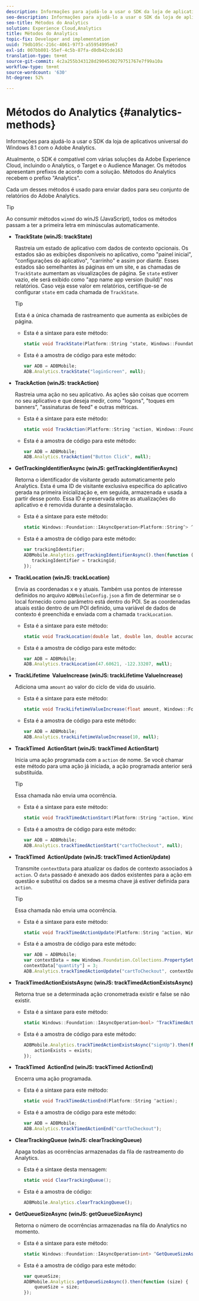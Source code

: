 ```yaml
---
description: Informações para ajudá-lo a usar o SDK da loja de aplicativos universal do Windows 8.1 com o Adobe Analytics.
seo-description: Informações para ajudá-lo a usar o SDK da loja de aplicativos universal do Windows 8.1 com o Adobe Analytics.
seo-title: Métodos do Analytics
solution: Experience Cloud,Analytics
title: Métodos do Analytics
topic-fix: Developer and implementation
uuid: 79db105c-216c-4061-97f3-a55954995e67
exl-id: 007bb801-55ef-4c5b-87fa-d0db42cde163
translation-type: tm+mt
source-git-commit: 4c2a255b343128d2904530279751767e7f99a10a
workflow-type: tm+mt
source-wordcount: '630'
ht-degree: 52%

---
```


# Métodos do Analytics {#analytics-methods}

Informações para ajudá-lo a usar o SDK da loja de aplicativos universal do Windows 8.1 com o Adobe Analytics.

Atualmente, o SDK é compatível com várias soluções da Adobe Experience Cloud, incluindo o Analytics, o Target e o Audience Manager. Os métodos apresentam prefixos de acordo com a solução. Métodos do Analytics recebem o prefixo &quot;Analytics&quot;.

Cada um desses métodos é usado para enviar dados para seu conjunto de relatórios do Adobe Analytics.

>[!TIP]
>
>Ao consumir métodos `winmd` do winJS (JavaScript), todos os métodos passam a ter a primeira letra em minúsculas automaticamente.

* **TrackState (winJS: trackState)**

   Rastreia um estado de aplicativo com dados de contexto opcionais. Os estados são as exibições disponíveis no aplicativo, como &quot;painel inicial&quot;, &quot;configurações do aplicativo&quot;, &quot;carrinho&quot; e assim por diante. Esses estados são semelhantes às páginas em um site, e as chamadas de `TrackState` aumentam as visualizações de página. Se `state` estiver vazio, ele será exibido como &quot;app name app version (build)&quot; nos relatórios. Caso veja esse valor em relatórios, certifique-se de configurar `state` em cada chamada de `TrackState`.

   >[!TIP]
   >
   >Esta é a única chamada de rastreamento que aumenta as exibições de página.

   * Esta é a sintaxe para este método:

      ```csharp
      static void TrackState(Platform::String ^state, Windows::Foundation::Collections::IMap<Platform::String^, Platform::Object> ^contextData); 
      ```

   * Esta é a amostra de código para este método:

      ```js
      var ADB = ADBMobile;
      ADB.Analytics.trackState("loginScreen", null);
      ```

* **TrackAction (winJS: trackAction)**

   Rastreia uma ação no seu aplicativo. As ações são coisas que ocorrem no seu aplicativo e que deseja medir, como &quot;logons&quot;, &quot;toques em banners&quot;, &quot;assinaturas de feed&quot; e outras métricas.

   * Esta é a sintaxe para este método:

      ```csharp
      static void TrackAction(Platform::String ^action, Windows::Foundation::Collections::IMap <Platform::String^, Platform::Object> ^contextData);
      ```

   * Esta é a amostra de código para este método:

      ```js
      var ADB = ADBMobile; 
      ADB.Analytics.trackAction("Button Click", null); 
      ```

* **GetTrackingIdentifierAsync (winJS: getTrackingIdentifierAsync)**

   Retorna o identificador de visitante gerado automaticamente pelo Analytics. Esta é uma ID de visitante exclusiva específica do aplicativo gerada na primeira inicialização e, em seguida, armazenada e usada a partir desse ponto. Essa ID é preservada entre as atualizações do aplicativo e é removida durante a desinstalação.

   * Esta é a sintaxe para este método:

      ```csharp
      static Windows::Foundation::IAsyncOperation<Platform::String^> ^GetTrackingIdentifierAsync(); 
      ```

   * Esta é a amostra de código para este método:

      ```js
      var trackingIdentifier; 
      ADBMobile.Analytics.getTrackingIdentifierAsync().then(function (trackingid) { 
         trackingIdentifier = trackingid; 
      });
      ```

* **TrackLocation (winJS: trackLocation)**

   Envia as coordenadas x e y atuais. Também usa pontos de interesse definidos no arquivo `ADBMobileConfig.json` a fim de determinar se o local fornecido como parâmetro está dentro do POI. Se as coordenadas atuais estão dentro de um POI definido, uma variável de dados de contexto é preenchida e enviada com a chamada `trackLocation`.

   * Esta é a sintaxe para este método:

      ```csharp
      static void TrackLocation(double lat, double lon, double accuracy, Windows::Foundation::Collections::IMap<Platform::String^, Platform::Object^> ^contextData);
      ```

   * Esta é a amostra de código para este método:

      ```js
      var ADB = ADBMobile; 
      ADB.Analytics.trackLocation(47.60621, -122.33207, null);
      ```

* **TrackLifetime &#x200B; ValueIncrease (winJS: trackLifetime &#x200B; ValueIncrease)**

   Adiciona uma `amount` ao valor do ciclo de vida do usuário.

   * Esta é a sintaxe para este método:

      ```csharp
      static void TrackLifetimeValueIncrease(float amount, Windows::Foundation::Collections::IMap<Platform::String^, Platform::Object^> ^contextData); 
      ```

   * Esta é a amostra de código para este método:

      ```js
      var ADB = ADBMobile; 
      ADB.Analytics.trackLifetimeValueIncrease(10, null); 
      ```

* **TrackTimed &#x200B; ActionStart (winJS: trackTimed &#x200B; ActionStart)**

   Inicia uma ação programada com a `action` de nome. Se você chamar este método para uma ação já iniciada, a ação programada anterior será substituída.

   >[!TIP]
   >
   >Essa chamada não envia uma ocorrência.

   * Esta é a sintaxe para este método:

      ```csharp
      static void TrackTimedActionStart(Platform::String ^action, Windows::Foundation::Collections::IMap<Platform::String^, Platform::Object^> ^contextData);
      ```

   * Esta é a amostra de código para este método:

      ```js
      var ADB = ADBMobile; 
      ADB.Analytics.trackTimedActionStart("cartToCheckout", null); 
      ```

* **TrackTimed &#x200B; ActionUpdate (winJS: trackTimed &#x200B; ActionUpdate)**

   Transmite `contextData` para atualizar os dados de contexto associados à `action`. O `data` passado é anexado aos dados existentes para a ação em questão e substitui os dados se a mesma chave já estiver definida para `action`.

   >[!TIP]
   >
   >Essa chamada não envia uma ocorrência.

   * Esta é a sintaxe para este método:

      ```csharp
      static void TrackTimedActionUpdate(Platform::String ^action, Windows::Foundation::Collections::IMap<Platform::String^, Platform::Object^> ^contextData); 
      ```

   * Esta é a amostra de código para este método:

      ```js
      var ADB = ADBMobile; 
      var contextData = new Windows.Foundation.Collections.PropertySet(); 
      contextData["quantity"] = 3; 
      ADB.Analytics.trackTimedActionUpdate("cartToCheckout", contextData); 
      ```

* **TrackTimedActionExistsAsync (winJS: trackTimedActionExistsAsync)**

   Retorna true se a determinada ação cronometrada existir e false se não existir.

   * Esta é a sintaxe para este método:

      ```csharp
      static Windows::Foundation::IAsyncOperation<bool> ^TrackTimedActionExistsAsync(Platform::String ^action); 
      ```

   * Esta é a amostra de código para este método:

      ```js
      ADBMobile.Analytics.trackTimedActionExistsAsync("signUp").then(function (exists) { 
          actionExists = exists; 
      });
      ```

* **TrackTimed &#x200B; ActionEnd (winJS: trackTimed &#x200B; ActionEnd)**

   Encerra uma ação programada.

   * Esta é a sintaxe para este método:

      ```csharp
      static void TrackTimedActionEnd(Platform::String ^action);
      ```

   * Esta é a amostra de código para este método:

      ```js
      var ADB = ADBMobile; 
      ADB.Analytics.trackTimedActionEnd("cartToCheckout"); 
      ```

* **ClearTrackingQueue (winJS: clearTrackingQueue)**

   Apaga todas as ocorrências armazenadas da fila de rastreamento do Analytics.

   * Esta é a sintaxe desta mensagem:

      ```csharp
      static void ClearTrackingQueue();
      ```

   * Esta é a amostra de código:

      ```js
      ADBMobile.Analytics.clearTrackingQueue();
      ```

* **GetQueueSizeAsync (winJS: getQueueSizeAsync)**

   Retorna o número de ocorrências armazenadas na fila do Analytics no momento.

   * Esta é a sintaxe para este método:

      ```csharp
      static Windows::Foundation::IAsyncOperation<int> ^GetQueueSizeAsync();
      ```

   * Esta é a amostra de código para este método:

      ```js
      var queueSize; 
      ADBMobile.Analytics.getQueueSizeAsync().then(function (size) { 
          queueSize = size; 
      });
      ```
